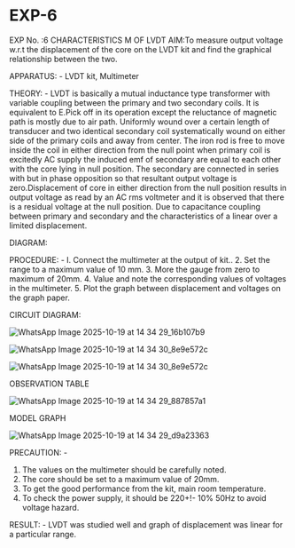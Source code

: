 # EXP-6
EXP No. :6 			CHARACTERISTICS M OF LVDT
AIM:To measure output voltage w.r.t the displacement of the core on the LVDT kit and
find the graphical relationship between the two.

APPARATUS: - LVDT kit, Multimeter

THEORY: - LVDT is basically a mutual inductance type transformer with variable coupling between the primary and two secondary coils. It is equivalent to E.Pick off in its operation except the reluctance of magnetic path is mostly due to air path. Uniformly wound over a certain length of transducer and two identical secondary coil systematically wound on either side of the primary coils and away from center. The iron rod is free to move inside the coil in either direction from the null point when primary coil is excitedly AC supply the induced emf of secondary are equal to each other with the core lying in null position. The secondary are connected in series with but in phase opposition so that resultant output voltage is zero.Displacement of core in either direction from the null position results in output voltage as read by an AC rms voltmeter and it is observed that there is a residual voltage at the null position. Due to capacitance coupling between primary and secondary and the characteristics of a linear over a limited  displacement.

DIAGRAM:

PROCEDURE: -
I. Connect the multimeter at the output of kit..
2. Set the range to a maximum value of 10 mm.
3. More the gauge from zero to maximum of 20mm.
4. Value and note the corresponding values of voltages in the multimeter.
5. Plot the graph between displacement and voltages on the graph paper.

CIRCUIT DIAGRAM:

![WhatsApp Image 2025-10-19 at 14 34 29_16b107b9](https://github.com/user-attachments/assets/e2ceabdb-8723-46ec-a6c1-00139f1e0b79)

![WhatsApp Image 2025-10-19 at 14 34 30_8e9e572c](https://github.com/user-attachments/assets/8b6bfeac-4de9-4817-886c-7fe496db3938)

![WhatsApp Image 2025-10-19 at 14 34 30_8e9e572c](https://github.com/user-attachments/assets/a7aa2a18-8ef4-49e6-9e7e-eecfc9635e20)


OBSERVATION TABLE

![WhatsApp Image 2025-10-19 at 14 34 29_887857a1](https://github.com/user-attachments/assets/3c848cdf-e9e4-48a6-8f6c-4f1daa028418)

MODEL GRAPH

![WhatsApp Image 2025-10-19 at 14 34 29_d9a23363](https://github.com/user-attachments/assets/ffd0a087-1c3c-4d46-9442-c2dd0372a20f)


PRECAUTION: -
1. The values on the multimeter should be carefully noted.
2. The core should be set to a maximum value of 20mm.
3. To get the good performance from the kit, main room temperature.
4. To check the power supply, it should be 220+!- 10% 50Hz to avoid voltage hazard.

RESULT: - LVDT was studied well and graph of displacement was linear for a particular range.

